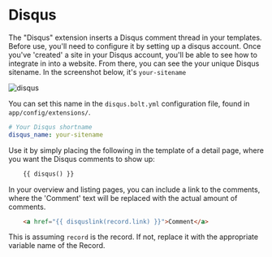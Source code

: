 Disqus
======

The "Disqus" extension inserts a Disqus comment thread in your templates. Before
use, you'll need to configure it by setting up a disqus account. Once you've
'created' a site in your Disqus account, you'll be able to see how to integrate
in into a website. From there, you can see the your unique Disqus sitename. In
the screenshot below, it's `your-sitename`

![disqus](https://user-images.githubusercontent.com/1833361/40667769-35bc7b00-6363-11e8-8336-2a09cd1f7334.png)

You can set this name in the `disqus.bolt.yml` configuration file, found in
`app/config/extensions/`.

```yaml
# Your Disqus shortname
disqus_name: your-sitename
```

Use it by simply placing the following in the template of a detail page, where
you want the Disqus comments to show up:

```html
    {{ disqus() }}
```

In your overview and listing pages, you can include a link to the comments,
where the 'Comment' text will be replaced with the actual amount of comments.

```html
    <a href="{{ disquslink(record.link) }}">Comment</a>
```

This is assuming `record` is the record. If not, replace it with the appropriate
variable name of the Record.
